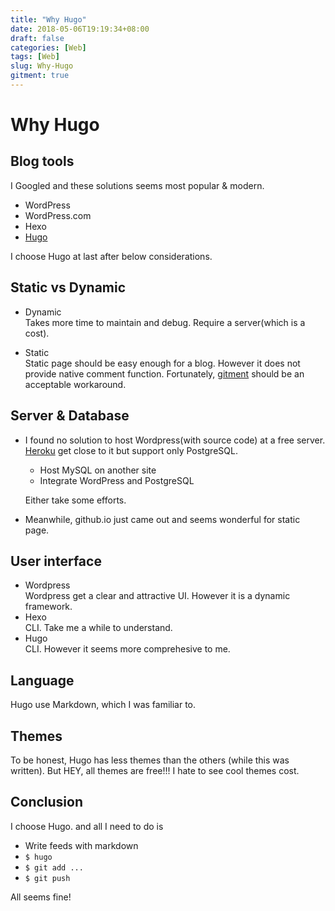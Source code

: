 ```yaml
---
title: "Why Hugo"
date: 2018-05-06T19:19:34+08:00
draft: false
categories: [Web]
tags: [Web]
slug: Why-Hugo
gitment: true
---
```


# Why Hugo

## Blog tools

I Googled and these solutions seems most popular & modern.

* WordPress
* WordPress.com
* Hexo
* [Hugo](https://gohugo.io)  

I choose Hugo at last after below considerations.

## Static vs Dynamic

* Dynamic  
Takes more time to maintain and debug. Require a server(which is a cost).

* Static  
Static page should be easy enough for a blog. However it does not provide native comment function. Fortunately, [gitment](https://github.com/imsun/gitment) should be an acceptable workaround.

## Server & Database

* I found no solution to host Wordpress(with source code) at a free server. [Heroku](https://www.heroku.com/) get close to it but support only PostgreSQL.  
  * Host MySQL on another site
  * Integrate WordPress and PostgreSQL  

  Either take some efforts.  

* Meanwhile, github.io just came out and seems wonderful for static page.

## User interface

* Wordpress  
Wordpress get a clear and attractive UI. However it is a dynamic framework.
* Hexo  
CLI. Take me a while to understand.
* Hugo  
CLI. However it seems more comprehesive to me.

## Language

Hugo use Markdown, which I was familiar to.

## Themes

To be honest, Hugo has less themes than the others (while this was written). But HEY, all themes are free!!! I hate to see cool themes cost.

## Conclusion

I choose Hugo. and all I need to do is

* Write feeds with markdown
* `$ hugo`
* `$ git add ...`
* `$ git push`

All seems fine!

